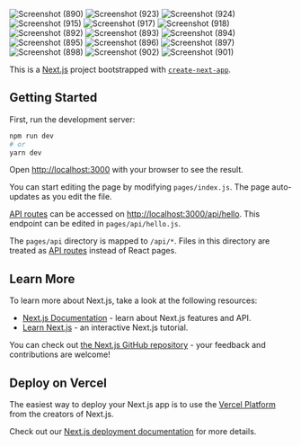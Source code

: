 ![Screenshot (890)](https://user-images.githubusercontent.com/74171334/130422539-90ce2530-71c9-47f7-9196-2698b3d1a1b1.png)
![Screenshot (923)](https://user-images.githubusercontent.com/74171334/131956952-c128bdd6-522e-48a2-9fac-eed01f2c7b0a.png)
![Screenshot (924)](https://user-images.githubusercontent.com/74171334/131956970-53373a57-f6f8-41bc-b181-0b7e8f8ac38a.png)
![Screenshot (915)](https://user-images.githubusercontent.com/74171334/131554223-8756f3b2-b163-4d28-90ee-ec0701d5c5f3.png)
![Screenshot (917)](https://user-images.githubusercontent.com/74171334/131554275-a1b34cd7-ec7e-4d69-8bca-12d2a0b56fd1.png)
![Screenshot (918)](https://user-images.githubusercontent.com/74171334/131554335-0c8ffb49-ead9-438f-9ed0-8d6babc24111.png)
![Screenshot (892)](https://user-images.githubusercontent.com/74171334/130422605-2f7285a8-65d4-4c9e-92ae-c0f5ffda5e95.png)
![Screenshot (893)](https://user-images.githubusercontent.com/74171334/130422619-bdae8e42-dc2d-4507-baf5-1d1f768830f7.png)
![Screenshot (894)](https://user-images.githubusercontent.com/74171334/130422639-a60023c1-80ab-4840-b4a5-da0768463cbd.png)
![Screenshot (895)](https://user-images.githubusercontent.com/74171334/130422648-b1a94bf5-4b7d-4e83-95f2-1a4c19da8c6a.png)
![Screenshot (896)](https://user-images.githubusercontent.com/74171334/130422654-0c50d092-5954-4af4-8fd1-4b4b56448a89.png)
![Screenshot (897)](https://user-images.githubusercontent.com/74171334/130422670-2b5b3b18-fbdb-4a87-8bc5-a93384702890.png)
![Screenshot (898)](https://user-images.githubusercontent.com/74171334/130422684-cc51d099-2ffb-4832-850d-bb81e3610a47.png)
![Screenshot (902)](https://user-images.githubusercontent.com/74171334/130426367-32fa06d3-ad37-406d-91eb-4e2b1c452b1e.png)
![Screenshot (901)](https://user-images.githubusercontent.com/74171334/130426383-b8dd6937-c574-4d13-9350-5639e2ec050d.png)



This is a [Next.js](https://nextjs.org/) project bootstrapped with [`create-next-app`](https://github.com/vercel/next.js/tree/canary/packages/create-next-app).

## Getting Started

First, run the development server:

```bash
npm run dev
# or
yarn dev
```

Open [http://localhost:3000](http://localhost:3000) with your browser to see the result.

You can start editing the page by modifying `pages/index.js`. The page auto-updates as you edit the file.

[API routes](https://nextjs.org/docs/api-routes/introduction) can be accessed on [http://localhost:3000/api/hello](http://localhost:3000/api/hello). This endpoint can be edited in `pages/api/hello.js`.

The `pages/api` directory is mapped to `/api/*`. Files in this directory are treated as [API routes](https://nextjs.org/docs/api-routes/introduction) instead of React pages.

## Learn More

To learn more about Next.js, take a look at the following resources:

- [Next.js Documentation](https://nextjs.org/docs) - learn about Next.js features and API.
- [Learn Next.js](https://nextjs.org/learn) - an interactive Next.js tutorial.

You can check out [the Next.js GitHub repository](https://github.com/vercel/next.js/) - your feedback and contributions are welcome!

## Deploy on Vercel

The easiest way to deploy your Next.js app is to use the [Vercel Platform](https://vercel.com/new?utm_medium=default-template&filter=next.js&utm_source=create-next-app&utm_campaign=create-next-app-readme) from the creators of Next.js.

Check out our [Next.js deployment documentation](https://nextjs.org/docs/deployment) for more details.
